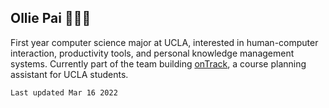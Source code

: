 ## Ollie Pai 🧑🏻‍💻

First year computer science major at UCLA, interested in human-computer interaction, productivity tools, and personal knowledge management systems. Currently part of the team building [onTrack](http://www.ontrackucla.com/), a course planning assistant for UCLA students.

`Last updated Mar 16 2022`
